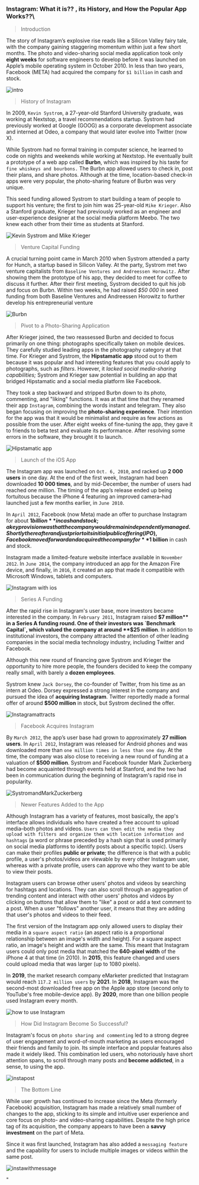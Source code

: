 ### Instagram: What it is?? , its History, and How the Popular App Works??\

> Introduction

The story of Instagram’s explosive rise reads like a Silicon Valley fairy tale, with the company gaining staggering momentum within just a few short months. The photo and video-sharing social media application took only **eight weeks** for software engineers to develop before it was launched on Apple’s mobile operating system in October 2010. In less than two years, Facebook (META) had acquired the company for `$1 billion` in cash and stock.

![intro](https://encrypted-tbn0.gstatic.com/images?q=tbn:ANd9GcTHgBC0dT994wRmHRIwzLowEJ8G5vv3eCqZtQ&amp;usqp=CAU)

> History of Instagram

In 2009, `Kevin Systrom`, a 27-year-old Stanford University graduate, was working at Nextstop, a travel recommendations startup. Systrom had previously worked at Google (GOOG) as a corporate development associate and interned at Odeo, a company that would later evolve into Twitter (now X).



While Systrom had no formal training in computer science, he learned to code on nights and weekends while working at Nextstop. He eventually built a prototype of a web app called **Burbn**, which was inspired by his taste for `fine whiskeys and bourbons.` The Burbn app allowed users to check in, post their plans, and share photos. Although at the time, location-based check-in apps were very popular, the photo-sharing feature of Burbn was very unique.



This seed funding allowed Systrom to start building a team of people to support his venture; the first to join him was 25-year-old `Mike Krieger`. Also a Stanford graduate, Krieger had previously worked as an engineer and user-experience designer at the social media platform Meebo. The two knew each other from their time as students at Stanford.

![Kevin Systrom and Mike Krieger](https://encrypted-tbn0.gstatic.com/images?q=tbn:ANd9GcTo-RDpk_oERZYRoqOS9toIvTTZkBOU_sOz8g&amp;usqp=CAU)

> Venture Capital Funding

A crucial turning point came in March 2010 when Systrom attended a party for Hunch, a startup based in Silicon Valley. At the party, Systrom met two venture capitalists from `Baseline Ventures and Andreessen Horowitz.` After showing them the prototype of his app, they decided to meet for coffee to discuss it further. After their first meeting, Systrom decided to quit his job and focus on Burbn. Within two weeks, he had raised *$50 000* in seed funding from both Baseline Ventures and Andreessen Horowitz to further develop his entrepreneurial venture

![Burbn](https://encrypted-tbn0.gstatic.com/images?q=tbn:ANd9GcT3lOcCMBx--DWXJlWhuKzsjqBEmAC6Z9WZCw&amp;usqp=CAU)

> Pivot to a Photo-Sharing Application

After Krieger joined, the two reassessed Burbn and decided to focus primarily on one thing: photographs specifically taken on mobile devices. They carefully studied leading apps in the photography category at that time. For Krieger and Systrom, the **Hipstamatic app** stood out to them because it was popular and had interesting features that you could apply to photographs, such as *filters*. However, it *lacked social media-sharing capabilities;* Systrom and Krieger saw potential in building an app that bridged Hipstamatic and a social media platform like Facebook.



They took a step backward and stripped Burbn down to its photo, commenting, and \"liking\" functions. It was at that time that they renamed their app `Instagram`, combining the words instant and telegram. They also began focusing on improving the **photo-sharing experience**. Their intention for the app was that it would be minimalist and require as few actions as possible from the user. After eight weeks of fine-tuning the app, they gave it to friends to beta test and evaluate its performance. After resolving some errors in the software, they brought it to launch.

![Hipstamatic app](https://encrypted-tbn0.gstatic.com/images?q=tbn:ANd9GcQjbJiH9jiURLWcBsVPH7BIqwJwCUZDxnk3CA&amp;usqp=CAU)

> Launch of the iOS App

The Instagram app was launched on `Oct. 6, 2010`, and racked up **2 000 users** in one day. At the end of the first week, Instagram had been downloaded **10 000 times**, and by mid-December, the number of users had reached one million. The timing of the app’s release ended up being fortuitous because the iPhone 4 featuring an improved camera–had launched just a few months earlier, in `June 2010`.



In `April 2012`, Facebook (now Meta) made an offer to purchase Instagram for about **$1 billion** in cash and stock; a key provision was that the company would remain independently managed. Shortly thereafter and just prior to its initial public offering (IPO), Facebook moved forward and acquired the company for **$1 billion** in cash and stock.



Instagram made a limited-feature website interface available in `November 2012`. In `June 2014`, the company introduced an app for the Amazon Fire device, and finally, in `2016`, it created an app that made it compatible with Microsoft Windows, tablets and computers.

![Instagram with ios](https://encrypted-tbn0.gstatic.com/images?q=tbn:ANd9GcRLCLkhlkfiqm5lBGWC6IMg0jYS5CIPtMLazg&amp;usqp=CAU)

> Series A Funding

After the rapid rise in Instagram's user base, more investors became interested in the company. In `February 2011`, Instagram raised **$7 million** in a Series A funding round. One of their investors was `Benchmark Capital`, which valued the company at around **$25 million**. In addition to institutional investors, the company attracted the attention of other leading companies in the social media technology industry, including Twitter and Facebook.



Although this new round of financing gave Systrom and Krieger the opportunity to hire more people, the founders decided to keep the company really small, with barely a **dozen employees**.



Systrom knew `Jack Dorsey`, the co-founder of Twitter, from his time as an intern at Odeo. Dorsey expressed a strong interest in the company and pursued the idea of **acquiring Instagram**. Twitter reportedly made a formal offer of around **$500 million** in stock, but Systrom declined the offer.

![Instagramattracts](https://encrypted-tbn0.gstatic.com/images?q=tbn:ANd9GcTLRpqCqqYj6bhvQiEHjVrpXRGfGejI1-TZvg&amp;usqp=CAU)

> Facebook Acquires Instagram

By `March 2012`, the app’s user base had grown to approximately **27 million users**. In `April 2012`, Instagram was released for Android phones and was downloaded more than `one million times in less than one day`. At the time, the company was also close to receiving a new round of funding at a valuation of **$500 million**. Systrom and Facebook founder Mark Zuckerberg had become acquainted through events held at Stanford, and the two had been in communication during the beginning of Instagram's rapid rise in popularity.

![SystromandMarkZuckerberg](https://encrypted-tbn0.gstatic.com/images?q=tbn:ANd9GcTI0AwavGtoMFuwyaWmqywI_enBPm6wVUsxoA&amp;usqp=CAU)


> Newer Features Added to the App

Although Instagram has a variety of features, most basically, the app's interface allows individuals who have created a free account to upload media–both photos and videos. `Users can then edit the media they upload with filters and organize them with location information and hashtags` (a word or phrase preceded by a hash sign that is used primarily on social media platforms to identify posts about a specific topic). Users can make their profiles **public or private**; the difference is that with a public profile, a user's photos/videos are viewable by every other Instagram user, whereas with a private profile, users can approve who they want to be able to view their posts.



Instagram users can browse other users' photos and videos by searching for hashtags and locations. They can also scroll through an aggregation of trending content and interact with other users' photos and videos by clicking on buttons that allow them to \"like\" a post or add a text comment to a post. When a user \"follows\" another user, it means that they are adding that user's photos and videos to their feed.



The first version of the Instagram app only allowed users to display their media in a `square aspect ratio` (an aspect ratio is a proportional relationship between an image's width and height). For a square aspect ratio, an image's height and width are the same. This meant that Instagram users could only post media that matched the **640-pixel width** of the iPhone 4 at that time (in 2010). In **2015**, this feature changed and users could upload media that was larger (up to 1080 pixels).



In **2019**, the market research company eMarketer predicted that Instagram would reach `117.2 million users` by **2021**. In **2018**, Instagram was the second-most downloaded free app on the Apple app store (second only to YouTube's free mobile-device app). By **2020**, more than one billion people used Instagram every month.

![how to use Instagram](https://encrypted-tbn0.gstatic.com/images?q=tbn:ANd9GcTi4wQ8NkC1FtfpiECZtE0JUiLo2g6p2n0k8A&amp;usqp=CAU)



> How Did Instagram Become So Successful?

Instagram's focus on `photo sharing and commenting` led to a strong degree of user engagement and word-of-mouth marketing as users encouraged their friends and family to join. Its simple interface and popular features also made it widely liked. This combination led users, who notoriously have short attention spans, to scroll through many posts and **become addicted**, in a sense, to using the app.

![instapost](https://img.freepik.com/free-psd/instagram-post-template_1393-166.jpg?w=2000)



> The Bottom Line

While user growth has continued to increase since the Meta (formerly Facebook) acquisition, Instagram has made a relatively small number of changes to the app, sticking to its simple and intuitive user experience and core focus on photo- and video-sharing capabilities. Despite the high price tag of its acquisition, the company appears to have been a **savvy investment** on the part of Meta.



Since it was first launched, Instagram has also added a `messaging feature` and the capability for users to include multiple images or videos within the same post.

![instawithmessage](https://encrypted-tbn0.gstatic.com/images?q=tbn:ANd9GcRaCFSGjLygMKispoAj2P7i0qmlJ1KdjHhXYA&amp;usqp=CAU)

"
